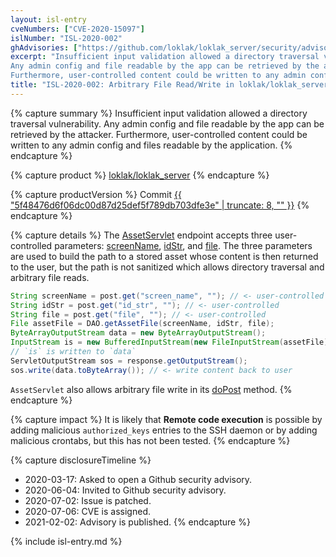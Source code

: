 ```yaml
---
layout: isl-entry
cveNumbers: ["CVE-2020-15097"]
islNumber: "ISL-2020-002"
ghAdvisories: ["https://github.com/loklak/loklak_server/security/advisories/GHSA-7557-4v29-rqw6"]
excerpt: "Insufficient input validation allowed a directory traversal vulnerability.
Any admin config and file readable by the app can be retrieved by the attacker.
Furthermore, user-controlled content could be written to any admin config and files readable by the application."
title: "ISL-2020-002: Arbitrary File Read/Write in loklak/loklak_server"
---
```


{% capture summary %}
Insufficient input validation allowed a directory traversal vulnerability.
Any admin config and file readable by the app can be retrieved by the attacker.
Furthermore, user-controlled content could be written to any admin config and files readable by the application.
{% endcapture %}

{% capture product %}
[loklak/loklak_server](https://github.com/loklak/loklak_server)
{% endcapture %}

{% capture productVersion %}
Commit [{{ "5f48476d6f06dc00d87d25def5f789db703dfe3e" | truncate: 8, "" }}](https://github.com/loklak/loklak_server/commit/5f48476d6f06dc00d87d25def5f789db703dfe3e)
{% endcapture %}

{% capture details %}
The [AssetServlet](https://github.com/loklak/loklak_server/blob/7ffdb6608753d3d988bd1102ed49d5573d380bbf/src/org/loklak/api/cms/AssetServlet.java#L56-L66) endpoint accepts three user-controlled parameters: [screenName](https://github.com/loklak/loklak_server/blob/7ffdb6608753d3d988bd1102ed49d5573d380bbf/src/org/loklak/api/cms/AssetServlet.java#L56), [idStr](https://github.com/loklak/loklak_server/blob/7ffdb6608753d3d988bd1102ed49d5573d380bbf/src/org/loklak/api/cms/AssetServlet.java#L61), and [file](https://github.com/loklak/loklak_server/blob/7ffdb6608753d3d988bd1102ed49d5573d380bbf/src/org/loklak/api/cms/AssetServlet.java#L66). The three parameters are used to build the path to a stored asset whose content is then returned to the user, but the path is not sanitized which allows directory traversal and arbitrary file reads.
```java
String screenName = post.get("screen_name", ""); // <- user-controlled
String idStr = post.get("id_str", ""); // <- user-controlled
String file = post.get("file", ""); // <- user-controlled
File assetFile = DAO.getAssetFile(screenName, idStr, file);
ByteArrayOutputStream data = new ByteArrayOutputStream();
InputStream is = new BufferedInputStream(new FileInputStream(assetFile));
// `is` is written to `data`
ServletOutputStream sos = response.getOutputStream();
sos.write(data.toByteArray()); // <- write content back to user
```

`AssetServlet` also allows arbitrary file write in its [doPost](https://github.com/loklak/loklak_server/blob/7ffdb6608753d3d988bd1102ed49d5573d380bbf/src/org/loklak/api/cms/AssetServlet.java#L105-L140) method.
{% endcapture %}

{% capture impact %}
It is likely that **Remote code execution** is possible by adding malicious `authorized_keys` entries to the SSH daemon or by adding malicious crontabs, but this has not been tested.
{% endcapture %}

{% capture disclosureTimeline %}
- 2020-03-17: Asked to open a Github security advisory.
- 2020-06-04: Invited to Github security advisory.
- 2020-07-02: Issue is patched.
- 2020-07-06: CVE is assigned.
- 2021-02-02: Advisory is published.
{% endcapture %}

{% include isl-entry.md %}
